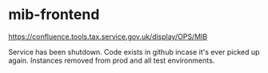 # mib-frontend

https://confluence.tools.tax.service.gov.uk/display/OPS/MIB

Service has been shutdown. Code exists in github incase it's ever picked up again. Instances removed from prod and all test environments.
